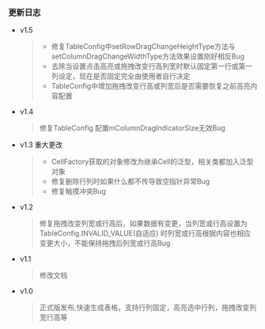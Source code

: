 ### 更新日志
- v1.5
  > * 修复TableConfig中setRowDragChangeHeightType方法与setColumnDragChangeWidthType方法效果设置刚好相反Bug
  > * 去除当设置点击高亮或拖拽改变行高列宽时默认固定第一行或第一列设定，现在是否固定完全由使用者自行决定
  > * TableConfig中增加拖拽改变行高或列宽后是否需要恢复之前高亮内容配置
- v1.4
  > 修复TableConfig 配置mColumnDragIndicatorSize无效Bug
- v1.3 重大更改
  > * CellFactory获取的对象修改为继承Cell的泛型，相关类都加入泛型对象
  > * 修复删除行列时如果什么都不传导致空指针异常Bug
  > * 修复触摸冲突Bug
- v1.2
  > 修复拖拽改变列宽或行高后，如果数据有变更，当列宽或行高设置为TableConfig.INVALID_VALUE(自适应)
  时列宽或行高根据内容也相应变更大小，不能保持拖拽后列宽或行高Bug
- v1.1
  > 修改文档
- v1.0
  > 正式版发布,快速生成表格，支持行列固定，高亮选中行列，拖拽改变列宽行高等

